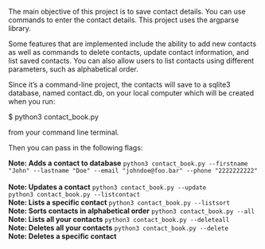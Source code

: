 
The main objective of this project is to save contact details. You can use commands to enter the contact details. This project uses the argparse library. 

Some features that are implemented include the ability to add new contacts as well as commands to delete contacts, update contact information, and list saved contacts. You can also allow users to list contacts using different parameters, such as alphabetical order.

Since it’s a command-line project, the contacts will save to a sqlite3 database, named contact.db, on your local computer which will be created when you run:

 $ python3 contact_book.py

 from your command line terminal.

 Then you can pass in the following flags:
 

**Note: Adds a contact to database** `python3 contact_book.py --firstname "John" --lastname "Doe" --email "johndoe@foo.bar" --phone "2222222222"`<br/>  
 **Note: Updates a contact** `python3 contact_book.py --update`<br/> 
 `python3 contact_book.py --listcontact`<br/> **Note: Lists a specific contact**
 `python3 contact_book.py --listsort`<br/> **Note: Sorts contacts in alphabetical order**
 `python3 contact_book.py --all`<br/> **Note: Lists all your contacts**
 `python3 contact_book.py --deleteall`<br/> **Note: Deletes all your contacts**
 `python3 contact_book.py --delete`<br/> **Note: Deletes a specific contact**
 

